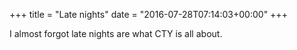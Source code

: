+++
title = "Late nights"
date = "2016-07-28T07:14:03+00:00"
+++

I almost forgot late nights are what CTY is all about.
			